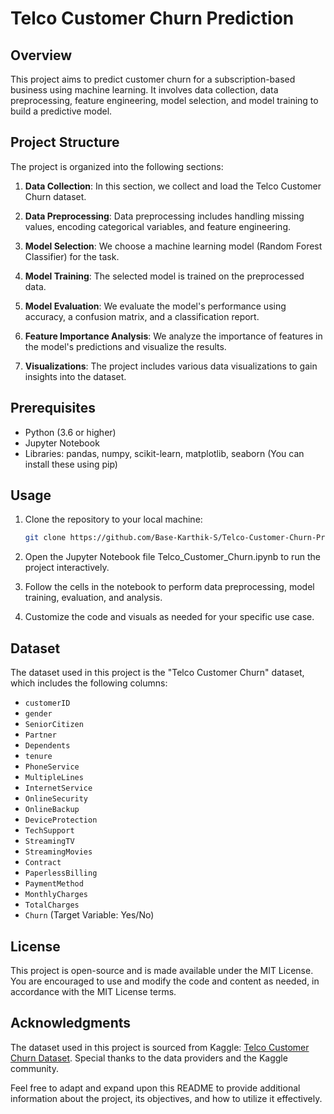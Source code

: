 # Telco Customer Churn Prediction

## Overview

This project aims to predict customer churn for a subscription-based business using machine learning. It involves data collection, data preprocessing, feature engineering, model selection, and model training to build a predictive model.

## Project Structure

The project is organized into the following sections:

1. **Data Collection**: In this section, we collect and load the Telco Customer Churn dataset.

2. **Data Preprocessing**: Data preprocessing includes handling missing values, encoding categorical variables, and feature engineering.

3. **Model Selection**: We choose a machine learning model (Random Forest Classifier) for the task.

4. **Model Training**: The selected model is trained on the preprocessed data.

5. **Model Evaluation**: We evaluate the model's performance using accuracy, a confusion matrix, and a classification report.

6. **Feature Importance Analysis**: We analyze the importance of features in the model's predictions and visualize the results.

7. **Visualizations**: The project includes various data visualizations to gain insights into the dataset.

## Prerequisites

- Python (3.6 or higher)
- Jupyter Notebook
- Libraries: pandas, numpy, scikit-learn, matplotlib, seaborn (You can install these using pip)

## Usage

1. Clone the repository to your local machine:

   ```bash
   git clone https://github.com/Base-Karthik-S/Telco-Customer-Churn-Prediction.git

2. Open the Jupyter Notebook file Telco_Customer_Churn.ipynb to run the project interactively.

3. Follow the cells in the notebook to perform data preprocessing, model training, evaluation,
   and analysis.

4. Customize the code and visuals as needed for your specific use case.

## Dataset

The dataset used in this project is the "Telco Customer Churn" dataset, which includes the following columns:

- `customerID`
- `gender`
- `SeniorCitizen`
- `Partner`
- `Dependents`
- `tenure`
- `PhoneService`
- `MultipleLines`
- `InternetService`
- `OnlineSecurity`
- `OnlineBackup`
- `DeviceProtection`
- `TechSupport`
- `StreamingTV`
- `StreamingMovies`
- `Contract`
- `PaperlessBilling`
- `PaymentMethod`
- `MonthlyCharges`
- `TotalCharges`
- `Churn` (Target Variable: Yes/No)

## License

This project is open-source and is made available under the MIT License. You are encouraged to use and modify the code and content as needed, in accordance with the MIT License terms.

## Acknowledgments

The dataset used in this project is sourced from Kaggle: [Telco Customer Churn Dataset](https://www.kaggle.com/blastchar/telco-customer-churn). Special thanks to the data providers and the Kaggle community.

Feel free to adapt and expand upon this README to provide additional information about the project, its objectives, and how to utilize it effectively.
